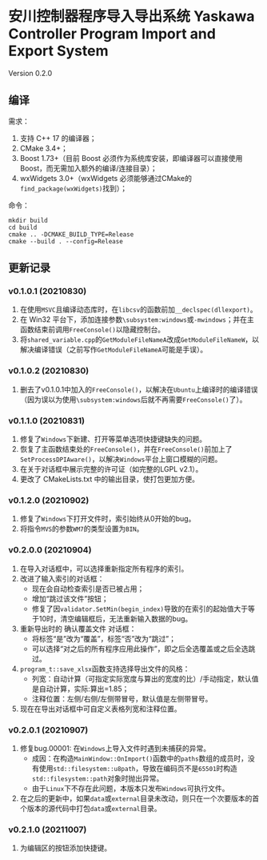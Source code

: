 # 安川控制器程序导入导出系统 Yaskawa Controller Program Import and Export System

Version 0.2.0

## 编译

需求：

1. 支持 C++ 17 的编译器；
2. CMake 3.4+；
3. Boost 1.73+（目前 Boost 必须作为系统库安装，即编译器可以直接使用 Boost，而无需加入额外的编译/连接目录）；
4. wxWidgets 3.0+（wxWidgets 必须能够通过CMake的`find_package(wxWidgets)`找到）；

命令：

```
mkdir build
cd build
cmake .. -DCMAKE_BUILD_TYPE=Release
cmake --build . --config=Release
```

## 更新记录

### v0.1.0.1 (20210830)

1. 在使用`MSVC`且编译动态库时，在`libcsv`的函数前加`__declspec(dllexport)`。
2. 在 Win32 平台下，添加连接参数`\subsystem:windows`或`-mwindows`；并在主函数结束前调用`FreeConsole()`以隐藏控制台。
3. 将`shared_variable.cpp`的`GetModuleFileNameA`改成`GetModuleFileNameW`，以解决编译错误（之前写作`GetModuleFileNameA`可能是手误）。

### v0.1.0.2 (20210830)

1. 删去了v0.1.0.1中加入的`FreeConsole()`，以解决在`Ubuntu`上编译时的编译错误（因为误以为使用`\subsystem:windows`后就不再需要`FreeConsole()`了）。

### v0.1.1.0 (20210831)

1. 修复了`Windows`下新建、打开等菜单选项快捷键缺失的问题。
2. 恢复了主函数结束处的`FreeConsole()`，并在`FreeConsole()`前加上了`SetProcessDPIAware()`，以解决`Windows`平台上窗口模糊的问题。
3. 在关于对话框中展示完整的许可证（如完整的LGPL v2.1）。
4. 更改了 CMakeLists.txt 中的输出目录，使打包更加方便。

### v0.1.2.0 (20210902)

1. 修复了`Windows`下打开文件时，索引始终从0开始的bug。
2. 将指令`MVS`的参数`WM7`的类型设置为`BIN`。

### v0.2.0.0 (20210904)

1. 在导入对话框中，可以选择重新指定所有程序的索引。
2. 改进了输入索引的对话框：
   - 现在会自动检查索引是否已被占用；
   - 增加“跳过该文件”按钮；
   - 修复了因`validator.SetMin(begin_index)`导致的在索引的起始值大于等于10时，清空编辑框后，无法重新输入数据的bug。
3. 重新导出时的 确认覆盖文件 对话框：
   - 将标签“是”改为“覆盖”，标签“否”改为“跳过”；
   - 可以选择“对之后的所有程序应用此操作”，即之后全选覆盖或之后全选跳过。
4. `program_t::save_xlsx`函数支持选择导出文件的风格：
   - 列宽：自动计算（可指定实际宽度与算出的宽度的比）/手动指定，默认值是自动计算，实际:算出=1.85；
   - 注释位置：左侧/右侧/左侧带冒号，默认值是左侧带冒号。
5. 现在在导出对话框中可自定义表格列宽和注释位置。

   

### v0.2.0.1 (20210907)

1. 修复bug.00001: 在`Windows`上导入文件时遇到未捕获的异常。
   - 成因：在构造`MainWindow::OnImport()`函数中的`paths`数组的成员时，没有使用`std::filesystem::u8path`，导致在编码页不是`65501`时构造`std::filesystem::path`对象时抛出异常。
   - 由于`Linux`下不存在此问题，本版本只发布`Windows`可执行文件。
2. 在之后的更新中，如果`data`或`external`目录未改动，则只在一个次要版本的首个版本的源代码中打包`data`或`external`目录。

### v0.2.1.0 (20211007)

1. 为编辑区的按钮添加快捷键。
